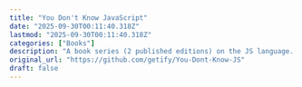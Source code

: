 ```yaml
---
title: "You Don't Know JavaScript"
date: "2025-09-30T00:11:40.318Z"
lastmod: "2025-09-30T00:11:40.318Z"
categories: ["Books"]
description: "A book series (2 published editions) on the JS language. - getify/You-Dont-Know-JS"
original_url: "https://github.com/getify/You-Dont-Know-JS"
draft: false
---
```

